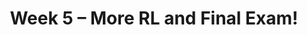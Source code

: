 ---
    title: Week 5 – More RL and Final Exam!
    weekNumber: 5
    days:
      - date: 2023-7-31
        events:
          "**LEC 16**{: .label .label-lecture } [TBA]()":
            "[🎥]()"
      - date: 2023-8-1
        events:
          "**LEC 17**{: .label .label-lecture } [TBA]()":
            "[🎥]()"
          "**QUIZ 5**{: .label .label-disc } **Quiz 5**":
      - date: 2023-8-2
        events:
          "**LEC 18**{: .label .label-lecture } [TBA]()":
            "[🎥]()"  

      - date: 2023-8-3
        events:
          "**Final**{: .label .label-exam } **Final Exam!**":
          "**Refl 5**{: .label .label-reflect } [Reflection 5 due]()":
      - date: 2023-8-4
        events:
          "**HW 5**{: .label .label-hw } [HW 5 due]()":         
---